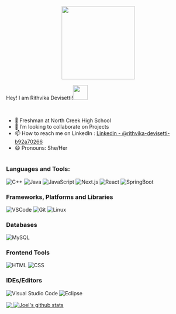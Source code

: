 <table width="100%"> 


### <p align="middle"> <img src="https://cliply.co/wp-content/uploads/2021/08/472108440_HELLO_STICKER_400px.gif" width="200px"></h2>Hey! I am Rithvika Devisetti!<img src="https://user-images.githubusercontent.com/72274851/152804344-275f01b6-3d85-4a24-94a8-c449e516e52a.gif" width="40px"></h2></p>
<br/>


  - 🌱 Freshman at North Creek High School
  - 👯 I’m looking to collaborate on Projects
  - 📫 How to reach me on LinkedIn : [Linkedin - @rithvika-devisetti-b92a70266](https://www.linkedin.com/in/rithvika-devisetti-b92a70266?trk=public_profile_browsemap)
  - 😄 Pronouns: She/Her
    
  </tr>   
  </table>
  
 ### Languages and Tools:
![C++](https://img.shields.io/badge/c++%20-%2300599C.svg?&style=for-the-badge&logo=c%2B%2B&ogoColor=white)
![Java](https://img.shields.io/badge/java-%23ED8B00.svg?style=for-the-badge&logo=java&logoColor=white)
![JavaScript](https://img.shields.io/badge/javascript-%23323330.svg?style=for-the-badge&logo=javascript&logoColor=%23F7DF1E)
![Next.js](https://img.shields.io/badge/next.js-000000?style=for-the-badge&logo=nextdotjs&logoColor=white)
![React](https://img.shields.io/badge/-ReactJs-61DAFB?logo=react&logoColor=white&style=for-the-badge)
![SpringBoot](https://img.shields.io/badge/SpringBoot-6DB33F?style=flat-square&logo=Spring&logoColor=white)

 ### Frameworks, Platforms and Libraries
![VSCode](https://img.shields.io/badge/-vscode-00a8e8?style=for-the-badge&logo=visual-studio-code)
![Git](https://img.shields.io/badge/git%20-%23F05033.svg?&style=for-the-badge&logo=git&logoColor=white)
![Linux](https://img.shields.io/badge/-linux-772953?style=for-the-badge&logo=linux)



 ### Databases
![MySQL](https://img.shields.io/badge/MySQL-00000F?style=for-the-badge&logo=mysql&logoColor=white)


 ### Frontend Tools
![HTML](https://img.shields.io/badge/html%20-%23E34F26.svg?&style=for-the-badge&logo=html5&logoColor=white)
![CSS](https://img.shields.io/badge/css%20-%231572B6.svg?&style=for-the-badge&logo=css3&logoColor=white)



 ### IDEs/Editors
![Visual Studio Code](https://img.shields.io/badge/Visual%20Studio%20Code-0078d7.svg?style=for-the-badge&logo=visual-studio-code&logoColor=white)
![Eclipse](https://img.shields.io/badge/Eclipse-FE7A16.svg?style=for-the-badge&logo=Eclipse&logoColor=white)



    
  <a href="github.com/rithvika1221">
  <img align="center" src="https://github-readme-stats.vercel.app/api/top-langs/?username=rithvika1221&theme=radical&hide_langs_below=1" />
  </a>
    <a href="github.com/rithvika1221">
     <img align="center" src="https://github-readme-stats.vercel.app/api?username=rithvika1221&show_icons=true&theme=blue-green&line_height=27" alt="Joel's github stats"/>
    </a>
  </p>

